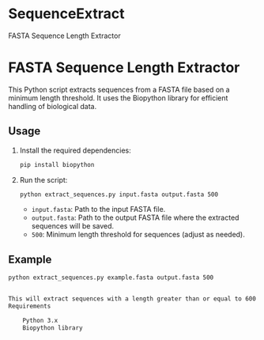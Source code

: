 # SequenceExtract
FASTA Sequence Length Extractor

# FASTA Sequence Length Extractor

This Python script extracts sequences from a FASTA file based on a minimum length threshold. It uses the Biopython library for efficient handling of biological data.

## Usage


1. Install the required dependencies:

    ```bash
    pip install biopython
    ```

2. Run the script:

    ```bash
    python extract_sequences.py input.fasta output.fasta 500
    ```

    - `input.fasta`: Path to the input FASTA file.
    - `output.fasta`: Path to the output FASTA file where the extracted sequences will be saved.
    - `500`: Minimum length threshold for sequences (adjust as needed).

## Example

```bash
python extract_sequences.py example.fasta output.fasta 500


This will extract sequences with a length greater than or equal to 600 bp from example.fasta and save them to output.fasta.
Requirements

    Python 3.x
    Biopython library
